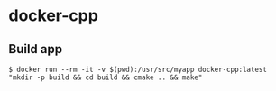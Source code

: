# docker-cpp

## Build app

`$ docker run --rm -it -v $(pwd):/usr/src/myapp docker-cpp:latest "mkdir -p build && cd build && cmake .. && make"` 
